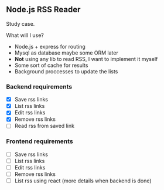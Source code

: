 ## Node.js RSS Reader

Study case.

What will I use?
- Node.js + express for routing
- Mysql as database maybe some ORM later
- **Not** using any lib to read RSS, I want to implement it myself
- Some sort of cache for results
- Background proccesses to update the lists


### Backend requirements

- [x] Save rss links
- [x] List rss links
- [x] Edit rss links
- [x] Remove rss links
- [ ] Read rss from saved link

### Frontend requirements

- [ ] Save rss links
- [ ] List rss links
- [ ] Edit rss links
- [ ] Remove rss links
- [ ] List rss using react (more details when backend is done)
